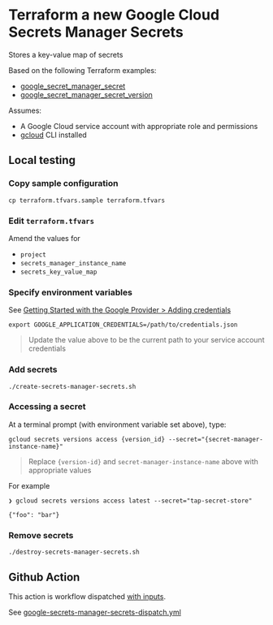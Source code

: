 # Terraform a new Google Cloud Secrets Manager Secrets

Stores a key-value map of secrets

Based on the following Terraform examples:

* [google_secret_manager_secret](https://registry.terraform.io/providers/hashicorp/google/latest/docs/data-sources/secret_manager_secret)
* [google_secret_manager_secret_version](https://registry.terraform.io/providers/hashicorp/google/latest/docs/resources/secret_manager_secret_version)


Assumes:

* A Google Cloud service account with appropriate role and permissions
* [gcloud](https://cloud.google.com/sdk/docs/install) CLI installed


## Local testing

### Copy sample configuration

```
cp terraform.tfvars.sample terraform.tfvars
```

### Edit `terraform.tfvars`

Amend the values for

* `project`
* `secrets_manager_instance_name`
* `secrets_key_value_map`


### Specify environment variables

See [Getting Started with the Google Provider > Adding credentials](https://registry.terraform.io/providers/hashicorp/google/latest/docs/guides/getting_started#adding-credentials)

```
export GOOGLE_APPLICATION_CREDENTIALS=/path/to/credentials.json
```
> Update the value above to be the current path to your service account credentials

### Add secrets

```
./create-secrets-manager-secrets.sh
```


### Accessing a secret

At a terminal prompt (with environment variable set above), type:

```
gcloud secrets versions access {version_id} --secret="{secret-manager-instance-name}"
```
> Replace `{version-id}` and `secret-manager-instance-name` above with appropriate values

For example

```
❯ gcloud secrets versions access latest --secret="tap-secret-store"

{"foo": "bar"}
```

### Remove secrets

```
./destroy-secrets-manager-secrets.sh
```


## Github Action

This action is workflow dispatched [with inputs](https://docs.github.com/en/actions/using-workflows/workflow-syntax-for-github-actions#onworkflow_dispatchinputs).

See [google-secrets-manager-secrets-dispatch.yml](https://github.com/clicktruck/google-actions/.github/workflows/google-secrets-manager-secrets-dispatch.yml)
